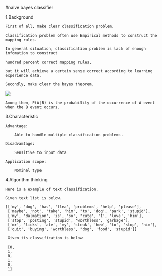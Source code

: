 #naive bayes classifier

1.Background

    First of all, make clear classification problem.
    
    Classification problem often use Empirical methods to construct the mapping rules.
    
    In general situation, classification problem is lack of enough infomation to construct 
    
    hundred percent correct mapping rules,
    
    but it will achieve a certain sense correct according to learning experience data.
    
    Secondly, make clear the bayes theorem.
    
<img src="http://chart.googleapis.com/chart?cht=tx&chl=P(A%7CB)%3D%5Cfrac%7BP(B%7CA)P(A)%20%7D%7BP(B)%7D&chco=000000&chf=a,s,00000080" style="border:none;" />
    
    Among them, P(A|B) is the probability of the occurrence of A event when the B event occurs.
    
3.Characteristic

    Advantage:
    
        Able to handle multiple classification problems.
        
    Disadvamtage:
    
        Sensitive to input data
        
    Application scope:
    
        Nominal type
    
4.Algorithm thinking
    
    Here is a example of text classification.
    
    Given text list is below.
    
    [['my', 'dog', 'has', 'flea', 'problems', 'help', 'please'],
     ['maybe', 'not', 'take', 'him', 'to', 'dog', 'park', 'stupid'],
     ['my', 'dalmation', 'is', 'so', 'cute', 'I', 'love', 'him'],
     ['stop', 'posting', 'stupid', 'worthless', 'garbage'],
     ['mr', 'licks', 'ate', 'my', 'steak', 'how', 'to', 'stop', 'him'],
     ['quit', 'buying', 'worthless', 'dog', 'food', 'stupid']]
     
     Given its classification is below
     
     [0,
     1,
     0,
     1,
     0,
     1]
     
     

